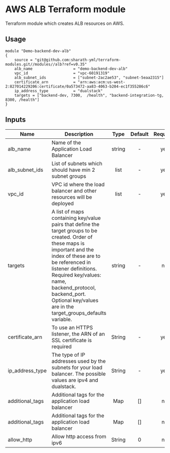 # AWS ALB Terraform module

Terraform module which creates ALB resources on AWS.

## Usage

```hcl
module "Demo-backend-dev-alb"
{
    source = "git@github.com:sharath-yml/terraform-modules.git//modules//alb?ref=v0.35"
    alb_name                  = "demo-backend-dev-alb"
    vpc_id                    = "vpc-60191319"
    alb_subnet_ids            = ["subnet-2ac2ae53", "subnet-5eaa2315"]
    certificate_arn           = "arn:aws:acm:us-west-2:827014229206:certificate/0a573472-aa83-4063-b204-ec1f355286c6"
    ip_address_type           = "dualstack"
    targets = ["backend-dev, 7300,  /health", "backend-integration-tg, 8300, /health"]
}
```
<!-- BEGINNING OF PRE-COMMIT-TERRAFORM DOCS HOOK -->
## Inputs

| Name | Description | Type | Default | Required |
|------|-------------|:----:|:-----:|:-----:|
| alb_name | Name of the Application  Load Balancer | string | - | yes |
| alb_subnet_ids | List of subnets which should have min 2 subnet groups | list | - | yes |
| vpc_id | VPC id where the load balancer and other resources will be deployed | list | - | yes |
| targets | A list of maps containing key/value pairs that define the target groups to be created. Order of these maps is important and the index of these are to be referenced in listener definitions. Required key/values: name, backend_protocol, backend_port. Optional key/values are in the target_groups_defaults variable. | string | - | no |
| certificate_arn |  To use an HTTPS listener, the ARN of an SSL certificate is required | String | - | yes |
| ip_address_type |  The type of IP addresses used by the subnets for your load balancer. The possible values are ipv4 and dualstack. | String | - | yes |
| additional_tags |  Additional tags for the application load balancer | Map | [] | no |
| additional_tags |  Additional tags for the application load balancer | Map | [] | no |
| allow_http | Allow http access from ipv6  | String | 0 | no |
<!-- END OF PRE-COMMIT-TERRAFORM DOCS HOOK -->


